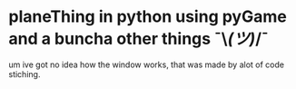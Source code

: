 # planeThing in python using pyGame and a buncha other things ¯\\_(ツ)_/¯

um ive got no idea how the window works, that was made by alot of code stiching.



